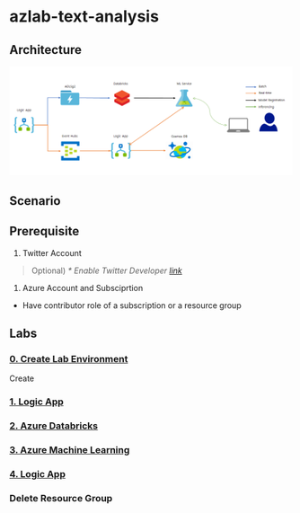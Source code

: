# azlab-text-analysis

## Architecture

![arch](./images/0.0.png)

## Scenario

## Prerequisite

1. Twitter Account

> Optional) _* Enable Twitter Developer [link](https://developer.twitter.com/)_

1. Azure Account and Subsciprtion

* Have contributor role of a subscription or a resource group


## Labs

### [0. Create Lab Environment](https://github.com/xlegend1024/azlab-text-analysis/tree/master/0.EnvironmentSetting)

Create

### [1. Logic App](https://github.com/xlegend1024/azlab-text-analysis/tree/master/1.LogicApp)

### [2. Azure Databricks](https://github.com/xlegend1024/azlab-text-analysis/tree/master/2.ADB)

### [3. Azure Machine Learning](https://github.com/xlegend1024/azlab-text-analysis/tree/master/3.AML)

### [4. Logic App](https://github.com/xlegend1024/azlab-text-analysis/tree/master/4.LogicApp)

### Delete Resource Group